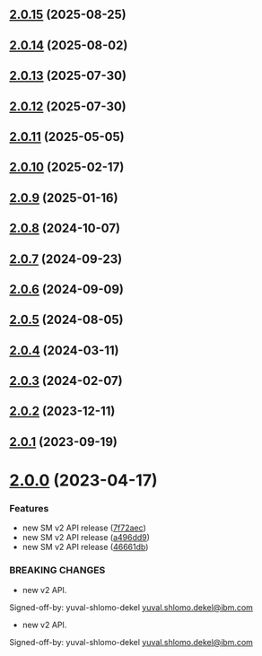 ## [2.0.15](https://github.com/IBM/secrets-manager-go-sdk/compare/v2.0.14...v2.0.15) (2025-08-25)

## [2.0.14](https://github.com/IBM/secrets-manager-go-sdk/compare/v2.0.13...v2.0.14) (2025-08-02)

## [2.0.13](https://github.com/IBM/secrets-manager-go-sdk/compare/v2.0.12...v2.0.13) (2025-07-30)

## [2.0.12](https://github.com/IBM/secrets-manager-go-sdk/compare/v2.0.11...v2.0.12) (2025-07-30)

## [2.0.11](https://github.com/IBM/secrets-manager-go-sdk/compare/v2.0.10...v2.0.11) (2025-05-05)

## [2.0.10](https://github.com/IBM/secrets-manager-go-sdk/compare/v2.0.9...v2.0.10) (2025-02-17)

## [2.0.9](https://github.com/IBM/secrets-manager-go-sdk/compare/v2.0.8...v2.0.9) (2025-01-16)

## [2.0.8](https://github.com/IBM/secrets-manager-go-sdk/compare/v2.0.7...v2.0.8) (2024-10-07)

## [2.0.7](https://github.com/IBM/secrets-manager-go-sdk/compare/v2.0.6...v2.0.7) (2024-09-23)

## [2.0.6](https://github.com/IBM/secrets-manager-go-sdk/compare/v2.0.5...v2.0.6) (2024-09-09)

## [2.0.5](https://github.com/IBM/secrets-manager-go-sdk/compare/v2.0.4...v2.0.5) (2024-08-05)

## [2.0.4](https://github.com/IBM/secrets-manager-go-sdk/compare/v2.0.3...v2.0.4) (2024-03-11)

## [2.0.3](https://github.com/IBM/secrets-manager-go-sdk/compare/v2.0.2...v2.0.3) (2024-02-07)

## [2.0.2](https://github.com/IBM/secrets-manager-go-sdk/compare/v2.0.1...v2.0.2) (2023-12-11)

## [2.0.1](https://github.com/IBM/secrets-manager-go-sdk/compare/v2.0.0...v2.0.1) (2023-09-19)

# [2.0.0](https://github.com/IBM/secrets-manager-go-sdk/compare/v1.0.50...v2.0.0) (2023-04-17)


### Features

* new SM v2 API release ([7f72aec](https://github.com/IBM/secrets-manager-go-sdk/commit/7f72aec81db6350ff22853aab5bd56f91eb13fcd))
* new SM v2 API release ([a496dd9](https://github.com/IBM/secrets-manager-go-sdk/commit/a496dd93488bdcb4021abf5fe0e9ae78b623b367))
* new SM v2 API release ([46661db](https://github.com/IBM/secrets-manager-go-sdk/commit/46661db51c6706e51bd9f5cdde3c44c001ffbc27))


### BREAKING CHANGES

* new v2 API.

Signed-off-by: yuval-shlomo-dekel <yuval.shlomo.dekel@ibm.com>
* new v2 API.

Signed-off-by: yuval-shlomo-dekel <yuval.shlomo.dekel@ibm.com>
